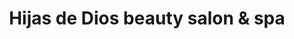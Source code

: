 ---
title: "Hijas de Dios beauty salon & spa"
url: /miami/hijas-de-dios-beauty-salon-und-spa/
shop: Kosmetik
---